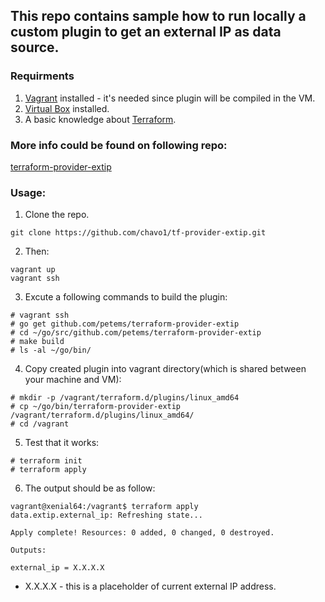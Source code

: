 ## This repo contains sample how to run locally a custom plugin to get an external IP as data source.

### Requirments

1. [Vagrant](https://www.vagrantup.com/) installed - it's needed since plugin will be compiled in the VM.
2. [Virtual Box](https://www.virtualbox.org/) installed.
3. A basic knowledge about [Terraform](https://www.terraform.io/).
### More info could be found on following repo:

[terraform-provider-extip](https://github.com/petems/terraform-provider-extip)
### Usage:

1. Clone the repo.
```
git clone https://github.com/chavo1/tf-provider-extip.git
```
2. Then:
```
vagrant up
vagrant ssh
```
3.  Excute a following commands to build the plugin:
```
# vagrant ssh  
# go get github.com/petems/terraform-provider-extip  
# cd ~/go/src/github.com/petems/terraform-provider-extip  
# make build  
# ls -al ~/go/bin/
```
4. Copy created plugin into vagrant directory(which is shared between your machine and VM):
```
# mkdir -p /vagrant/terraform.d/plugins/linux_amd64
# cp ~/go/bin/terraform-provider-extip /vagrant/terraform.d/plugins/linux_amd64/
# cd /vagrant
```
5. Test that it works:
```
# terraform init  
# terraform apply
```
6. The output should be as follow:
```
vagrant@xenial64:/vagrant$ terraform apply
data.extip.external_ip: Refreshing state...

Apply complete! Resources: 0 added, 0 changed, 0 destroyed.

Outputs:

external_ip = X.X.X.X
```
- X.X.X.X - this is a placeholder of current external IP address.
